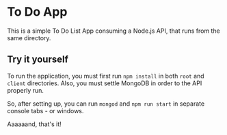 # To Do App

This is a simple To Do List App consuming a Node.js API, that runs from the same directory.

## Try it yourself

To run the application, you must first run `npm install` in both `root` and `client` directories.
Also, you must settle MongoDB in order to the API properly run.

So, after setting up, you can run `mongod` and `npm run start` in separate console tabs - or windows.


Aaaaaand, that's it!
